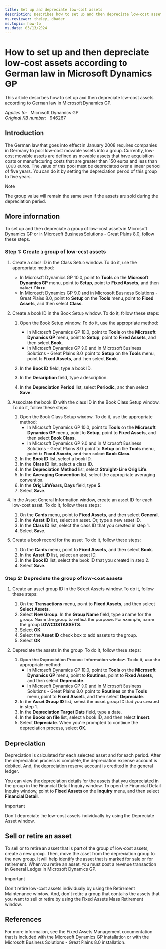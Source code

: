 ```yaml
---
title: Set up and depreciate low-cost assets
description: Describes how to set up and then depreciate low-cost assets according to German law in Microsoft Dynamics GP.
ms.reviewer: theley, dbader
ms.topic: how-to
ms.date: 03/13/2024
---
```

# How to set up and then depreciate low-cost assets according to German law in Microsoft Dynamics GP

This article describes how to set up and then depreciate low-cost assets according to German law in Microsoft Dynamics GP.

_Applies to:_ &nbsp; Microsoft Dynamics GP  
_Original KB number:_ &nbsp; 946267

## Introduction

The German law that goes into effect in January 2008 requires companies in Germany to pool low-cost movable assets into a group. Currently, low-cost movable assets are defined as movable assets that have acquisition costs or manufacturing costs that are greater than 150 euros and less than 1,000 euros. The value of this pool must be depreciated over a linear period of five years. You can do it by setting the depreciation period of this group to five years.

> [!NOTE]
> The group value will remain the same even if the assets are sold during the depreciation period.

## More information

To set up and then depreciate a group of low-cost assets in Microsoft Dynamics GP or in Microsoft Business Solutions - Great Plains 8.0, follow these steps.

### Step 1: Create a group of low-cost assets

1. Create a class ID in the Class Setup window. To do it, use the appropriate method:
    - In Microsoft Dynamics GP 10.0, point to **Tools** on the **Microsoft Dynamics GP** menu, point to **Setup**, point to **Fixed Assets**, and then select **Class**.
    - In Microsoft Dynamics GP 9.0 and in Microsoft Business Solutions - Great Plains 8.0, point to **Setup** on the **Tools** menu, point to **Fixed Assets**, and then select **Class**.

2. Create a book ID in the Book Setup window. To do it, follow these steps:

    1. Open the Book Setup window. To do it, use the appropriate method:

        - In Microsoft Dynamics GP 10.0, point to **Tools** on the **Microsoft Dynamics GP** menu, point to **Setup**, point to **Fixed Assets**, and then select **Book**.
        - In Microsoft Dynamics GP 9.0 and in Microsoft Business Solutions - Great Plains 8.0, point to **Setup** on the **Tools** menu, point to **Fixed Assets**, and then select **Book**.
    1. In the **Book ID** field, type a book ID.
    1. In the **Description** field, type a description.
    1. In the **Depreciation Period** list, select **Periodic**, and then select **Save**.

3. Associate the book ID with the class ID in the Book Class Setup window. To do it, follow these steps:

    1. Open the Book Class Setup window. To do it, use the appropriate method:
        - In Microsoft Dynamics GP 10.0, point to **Tools** on the **Microsoft Dynamics GP** menu, point to **Setup**, point to **Fixed Assets**, and then select **Book Class**.
        - In Microsoft Dynamics GP 9.0 and in Microsoft Business Solutions - Great Plains 8.0, point to **Setup** on the **Tools** menu, point to **Fixed Assets**, and then select **Book Class**.
    1. In the **Book ID** list, select a book ID.
    1. In the **Class ID** list, select a class ID.
    1. In the **Depreciation Method** list, select **Straight-Line Orig Life**.
    1. In the **Averaging Convention** list, select the appropriate averaging convention.
    1. In the **Orig LifeYears, Days** field, type **5**.
    1. Select **Save**.

4. In the Asset General Information window, create an asset ID for each low-cost asset. To do it, follow these steps:

    1. On the **Cards** menu, point to **Fixed Assets**, and then select **General**.
    1. In the **Asset ID** list, select an asset. Or, type a new asset ID.
    1. In the **Class ID** list, select the class ID that you created in step 1.
    1. Select **Save**.

5. Create a book record for the asset. To do it, follow these steps:

    1. On the **Cards** menu, point to **Fixed Assets**, and then select **Book**.
    1. In the **Asset ID** list, select an asset ID.
    1. In the **Book ID** list, select the book ID that you created in step 2.
    1. Select **Save**.

### Step 2: Depreciate the group of low-cost assets

1. Create an asset group ID in the Select Assets window. To do it, follow these steps:

    1. On the **Transactions** menu, point to **Fixed Assets**, and then select **Select Assets**.
    1. Select **New Group**. In the **Group Name** field, type a name for the group. Name the group to reflect the purpose. For example, name the group **LOWCOSTASSETS**.
    1. Select **OK**.
    1. Select the **Asset ID** check box to add assets to the group.
    1. Select **OK**.

2. Depreciate the assets in the group. To do it, follow these steps:

    1. Open the Depreciation Process Information window. To do it, use the appropriate method:
        - In Microsoft Dynamics GP 10.0, point to **Tools** on the **Microsoft Dynamics GP** menu, point to **Routines**, point to **Fixed Assets**, and then select **Depreciate**.
        - In Microsoft Dynamics GP 9.0 and in Microsoft Business Solutions - Great Plains 8.0, point to **Routines** on the **Tools** menu, point to **Fixed Assets**, and then select **Depreciate**.
    1. In the **Asset Group ID** list, select the asset group ID that you created in step 1.
    1. In the **Depreciation Target Date** field, type a date.
    1. In the **Books on file** list, select a book ID, and then select **Insert**.
    1. Select **Depreciate**. When you're prompted to continue the depreciation process, select **OK**.

## Depreciation

Depreciation is calculated for each selected asset and for each period. After the depreciation process is complete, the depreciation expense account is debited. And, the depreciation reserve account is credited in the general ledger.

You can view the depreciation details for the assets that you depreciated in the group in the Financial Detail Inquiry window. To open the Financial Detail Inquiry window, point to **Fixed Assets** on the **Inquiry** menu, and then select **Financial Detail**.

> [!IMPORTANT]
> Don't depreciate the low-cost assets individually by using the Depreciate Asset window.

## Sell or retire an asset

To sell or to retire an asset that is part of the group of low-cost assets, create a new group. Then, move the asset from the depreciation group to the new group. It will help identify the asset that is marked for sale or for retirement. When you retire an asset, you must post a revenue transaction in General Ledger in Microsoft Dynamics GP.

> [!IMPORTANT]
> Don't retire low-cost assets individually by using the Retirement Maintenance window. And, don't retire a group that contains the assets that you want to sell or retire by using the Fixed Assets Mass Retirement window.

## References

For more information, see the Fixed Assets Management documentation that is included with the Microsoft Dynamics GP installation or with the Microsoft Business Solutions - Great Plains 8.0 installation.
